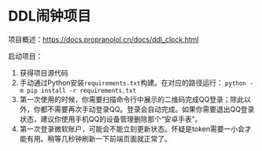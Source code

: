 # DDL闹钟项目

项目概述：https://docs.propranolol.cn/docs/ddl_clock.html

启动项目：

1. 获得项目源代码
2. 手动通过Python安装`requirements.txt`构建。在对应的路径运行：
`python -m pip install -r requirements.txt`
3. 第一次使用的时候，你需要扫描命令行中展示的二维码完成QQ登录；除此以外，你都不需要再次手动登录QQ。登录会自动完成。如果你需要退出QQ登录状态，建议你使用手机QQ的设备管理删除那个“安卓手表”。
4. 第一次登录微软账户，可能会不能立刻更新状态。怀疑是token需要一小会才能有用。稍等几秒钟刷新一下前端页面就正常了。
